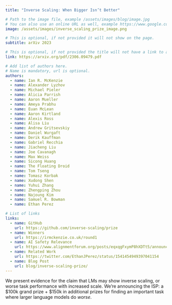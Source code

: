```yaml
---
title: "Inverse Scaling: When Bigger Isn’t Better"

# Path to the image file, example /assets/images/blog/image.jpg
# You can also use an online URL as well, example https://www.google.com/image.jpg
image: /assets/images/inverse_scaling_prize_image.png

# This is optional, if not provided it will not show on the page.
subtitle: arXiv 2023

# This is optional, if not provided the title will not have a link to anywhere
link: https://arxiv.org/pdf/2306.09479.pdf

# Add list of authors here.
# Name is mandatory, url is optional.
authors:
  - name: Ian R. McKenzie
  - name: Alexander Lyzhov
  - name: Michael Pieler
  - name: Alicia Parrish
  - name: Aaron Mueller
  - name: Ameya Prabhu
  - name: Euan McLean
  - name: Aaron Kirtland
  - name: Alexis Ross
  - name: Alisa Liu
  - name: Andrew Gritsevskiy
  - name: Daniel Wurgaft
  - name: Derik Kauffman
  - name: Gabriel Recchia
  - name: Jiacheng Liu
  - name: Joe Cavanagh
  - name: Max Weiss
  - name: Sicong Huang
  - name: The Floating Droid
  - name: Tom Tseng
  - name: Tomasz Korbak
  - name: Xudong Shen
  - name: Yuhui Zhang
  - name: Zhengping Zhou
  - name: Najoung Kim
  - name: Samuel R. Bowman
  - name: Ethan Perez 

# List of links
links:
  - name: GitHub
    url: https://github.com/inverse-scaling/prize
  - name: Winners
    url: https://irmckenzie.co.uk/round1
  - name: AI Safety Relevance
    url: https://www.alignmentforum.org/posts/eqxqgFxymP8hXDTt5/announcing-the-inverse-scaling-prize-usd250k-prize-pool
  - name: Related Work
    url: https://twitter.com/EthanJPerez/status/1541454949397041154
  - name: Blog Post
    url: blog/inverse-scaling-prize/
---
```


<!--Abstract-->

We present evidence for the claim that LMs may show inverse scaling, or worse task performance with increased scale. We’re announcing the ISP: a $100k grand prize + $150k in additional prizes for finding an important task where larger language models do *worse*.
